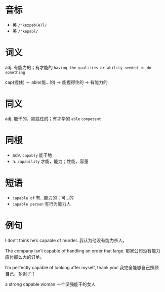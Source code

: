 # 音标

- 英 `/'keɪpəb(ə)l/`
- 美 `/'kepəbl/`

# 词义

adj. 有能力的；有才能的
`having the qualities or ability needed to do something`



cap(握住) ＋ able(能…的) → 能握得住的 → 有能力的

# 同义

adj. 能干的，能胜任的；有才华的
`able` `competent`

# 同根

- adv. `capably` 能干地
- n. `capability` 才能，能力；性能，容量

# 短语

- `capable of` 有…能力的；可…的
- `capable person` 有行为能力人

# 例句

I don’t think he’s capable of murder.
我认为他没有能力杀人。

The company isn’t capable of handling an order that large.
那家公司没有能力应付那么大的订单。

I’m perfectly capable of looking after myself, thank you!
我完全能够自己照顾自己，多谢了！

a strong capable woman
一个坚强能干的女人


